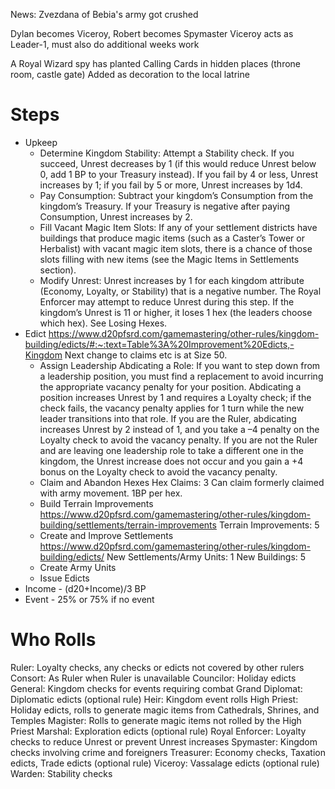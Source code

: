 News: Zvezdana of Bebia's army got crushed

Dylan becomes Viceroy, Robert becomes Spymaster
  Viceroy acts as Leader-1, must also do additional weeks work

A Royal Wizard spy has planted Calling Cards in hidden places (throne room, castle gate)
  Added as decoration to the local latrine





# Steps
- Upkeep
  - Determine Kingdom Stability: Attempt a Stability check. If you succeed, Unrest decreases by 1 (if this would reduce Unrest below 0, add 1 BP to your Treasury instead). If you fail by 4 or less, Unrest increases by 1; if you fail by 5 or more, Unrest increases by 1d4.
  - Pay Consumption: Subtract your kingdom’s Consumption from the kingdom’s Treasury. If your Treasury is negative after paying Consumption, Unrest increases by 2.
  - Fill Vacant Magic Item Slots: If any of your settlement districts have buildings that produce magic items (such as a Caster’s Tower or Herbalist) with vacant magic item slots, there is a chance of those slots filling with new items (see the Magic Items in Settlements section).
  - Modify Unrest: Unrest increases by 1 for each kingdom attribute (Economy, Loyalty, or Stability) that is a negative number.
    The Royal Enforcer may attempt to reduce Unrest during this step.
    If the kingdom’s Unrest is 11 or higher, it loses 1 hex (the leaders choose which hex). See Losing Hexes.
- Edict
  https://www.d20pfsrd.com/gamemastering/other-rules/kingdom-building/edicts/#:~:text=Table%3A%20Improvement%20Edicts,-Kingdom
  Next change to claims etc is at Size 50.
  - Assign Leadership
    Abdicating a Role: If you want to step down from a leadership position, you must find a replacement to avoid incurring the appropriate vacancy penalty for your position. Abdicating a position increases Unrest by 1 and requires a Loyalty check; if the check fails, the vacancy penalty applies for 1 turn while the new leader transitions into that role. If you are the Ruler, abdicating increases Unrest by 2 instead of 1, and you take a –4 penalty on the Loyalty check to avoid the vacancy penalty.
    If you are not the Ruler and are leaving one leadership role to take a different one in the kingdom, the Unrest increase does not occur and you gain a +4 bonus on the Loyalty check to avoid the vacancy penalty.
  - Claim and Abandon Hexes
    Hex Claims: 3
    Can claim formerly claimed with army movement. 1BP per hex.
  - Build Terrain Improvements
    https://www.d20pfsrd.com/gamemastering/other-rules/kingdom-building/settlements/terrain-improvements
    Terrain Improvements: 5
  - Create and Improve Settlements
    https://www.d20pfsrd.com/gamemastering/other-rules/kingdom-building/edicts/
    New Settlements/Army Units: 1
    New Buildings: 5
  - Create Army Units
  - Issue Edicts
- Income - (d20+Income)/3 BP
- Event - 25% or 75% if no event

# Who Rolls
Ruler: Loyalty checks, any checks or edicts not covered by other rulers
Consort: As Ruler when Ruler is unavailable
Councilor: Holiday edicts
General: Kingdom checks for events requiring combat
Grand Diplomat: Diplomatic edicts (optional rule)
Heir: Kingdom event rolls
High Priest: Holiday edicts, rolls to generate magic items from Cathedrals, Shrines, and Temples
Magister: Rolls to generate magic items not rolled by the High Priest
Marshal: Exploration edicts (optional rule)
Royal Enforcer: Loyalty checks to reduce Unrest or prevent Unrest increases
Spymaster: Kingdom checks involving crime and foreigners
Treasurer: Economy checks, Taxation edicts, Trade edicts (optional rule)
Viceroy: Vassalage edicts (optional rule)
Warden: Stability checks

